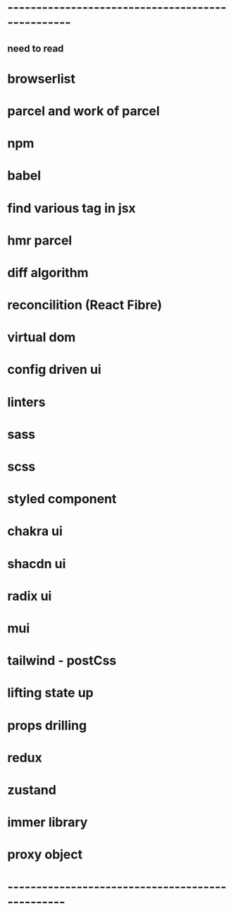 # -------------------------------------------------
## need to read
# browserlist
# parcel and work of parcel 
# npm
# babel
# find various tag in jsx
# hmr parcel
# diff algorithm
# reconcilition (React Fibre)
# virtual dom
# config driven ui
# linters
# sass
# scss
# styled component
# chakra ui
# shacdn ui
# radix ui
# mui 
# tailwind  - postCss
# lifting state up
# props drilling
# redux
# zustand
# immer library
# proxy object
# ------------------------------------------------